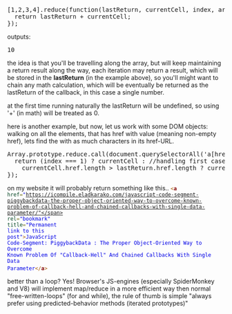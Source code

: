 <pre>[1,2,3,4].reduce(function(lastReturn, currentCell, index, array){
  return lastReturn + currentCell;
});
</pre>
outputs:
<pre>10
</pre>
the idea is that you'll be travelling along the array, but will keep maintaining a return result along the way,
each iteration may return a result, which will be stored in the <strong>lastReturn</strong> (in the example above), so you'll might want to chain any math calculation, which will be eventually be returned as the lastReturn of the callback, in this case a single number.

at the first time running naturally the lastReturn will be undefined, so using '+' (in math) will be treated as 0.

here is another example, but now, let us work with some DOM objects:
walking on all the <a> elements, that has href with value (meaning non-empty href), lets find the <a> with as much characters in its href-URL.</a>
<pre>Array.prototype.reduce.call(document.querySelectorAll('a[href]:not([href=""]'), function(lastReturn, currentCell, index, array){
  return (index === 1) ? currentCell : //handling first case, where lastReturn is undefined...
    currentCell.href.length &gt; lastReturn.href.length ? currentCell : lastReturn;
});
</pre>
on my website it will probably return something like this..
<code style="color: #000000;"><span style="color: #a65700;">&lt;</span><span style="font-weight: bold; color: #800000;">a</span><span style="color: #074726;"> href</span><span style="color: #808030;">=</span><span style="color: #0000e6;">"https://icompile.eladkarako.com/javascript-code-segment-piggybackdata-the-proper-object-oriented-way-to-overcome-known-problem-of-callback-hell-and-chained-callbacks-with-single-data-parameter/"</span><span style="color: #074726;"> rel</span><span style="color: #808030;">=</span><span style="color: #0000e6;">"bookmark"</span><span style="color: #074726;"> title</span><span style="color: #808030;">=</span><span style="color: #0000e6;">"Permanent link to this post"</span><span style="color: #a65700;">&gt;</span>JavaScript Code-Segment: PiggybackData : The Proper Object-Oriented Way to Overcome Known Problem Of "Callback-Hell" And Chained Callbacks With Single Data Parameter<span style="color: #a65700;">&lt;/</span><span style="font-weight: bold; color: #800000;">a</span><span style="color: #a65700;">&gt;</span></code>
&nbsp;

better than a loop? Yes! 
Browser's JS-engines (especially SpiderMonkey and V8) will implement map/reduce in a more efficient way then normal "free-written-loops" (for and while), the rule of thumb is simple "always prefer using predicted-behavior methods (iterated prototypes)"

